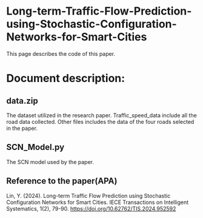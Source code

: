 # Long-term-Traffic-Flow-Prediction-using-Stochastic-Configuration-Networks-for-Smart-Cities
This page describes the code of this paper.

# Document description: 
## data.zip 
The dataset utilized in the research paper. Traffic_speed_data include all the road data collected. Other files includes the data of the four roads selected in the paper.

## SCN_Model.py 
The SCN model used by the paper.

## Reference to the paper(APA)

Lin, Y. (2024). Long-term Traffic Flow Prediction using Stochastic Configuration Networks for Smart Cities. IECE Transactions on Intelligent Systematics, 1(2), 79-90. https://doi.org/10.62762/TIS.2024.952592

